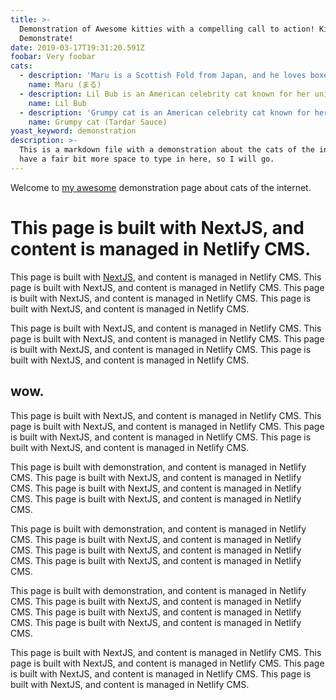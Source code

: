 ```yaml
---
title: >-
  Demonstration of Awesome kitties with a compelling call to action! Kitties!
  Demonstrate!
date: 2019-03-17T19:31:20.591Z
foobar: Very foobar
cats:
  - description: 'Maru is a Scottish Fold from Japan, and he loves boxes.'
    name: Maru (まる)
  - description: Lil Bub is an American celebrity cat known for her unique appearance.
    name: Lil Bub
  - description: 'Grumpy cat is an American celebrity cat known for her grumpy appearance. '
    name: Grumpy cat (Tardar Sauce)
yoast_keyword: demonstration
description: >-
  This is a markdown file with a demonstration about the cats of the internet. I
  have a fair bit more space to type in here, so I will go.
---
```

Welcome to [my awesome](home) demonstration page about cats of the internet.

# This page is built with NextJS, and content is managed in Netlify CMS.

This page is built with [NextJS](https://nextjs.org/), and content is managed in Netlify CMS. This page is built with NextJS, and content is managed in Netlify CMS. This page is built with NextJS, and content is managed in Netlify CMS. This page is built with NextJS, and content is managed in Netlify CMS.

This page is built with NextJS, and content is managed in Netlify CMS. This page is built with NextJS, and content is managed in Netlify CMS. This page is built with NextJS, and content is managed in Netlify CMS. This page is built with NextJS, and content is managed in Netlify CMS.

## wow.

This page is built with NextJS, and content is managed in Netlify CMS. This page is built with NextJS, and content is managed in Netlify CMS. This page is built with NextJS, and content is managed in Netlify CMS. This page is built with NextJS, and content is managed in Netlify CMS.

This page is built with demonstration, and content is managed in Netlify CMS. This page is built with NextJS, and content is managed in Netlify CMS. This page is built with NextJS, and content is managed in Netlify CMS. This page is built with NextJS, and content is managed in Netlify CMS.

This page is built with demonstration, and content is managed in Netlify CMS. This page is built with NextJS, and content is managed in Netlify CMS. This page is built with NextJS, and content is managed in Netlify CMS. This page is built with NextJS, and content is managed in Netlify CMS.

This page is built with demonstration, and content is managed in Netlify CMS. This page is built with NextJS, and content is managed in Netlify CMS. This page is built with NextJS, and content is managed in Netlify CMS. This page is built with NextJS, and content is managed in Netlify CMS.

This page is built with NextJS, and content is managed in Netlify CMS. This page is built with NextJS, and content is managed in Netlify CMS. This page is built with NextJS, and content is managed in Netlify CMS. This page is built with NextJS, and content is managed in Netlify CMS.
